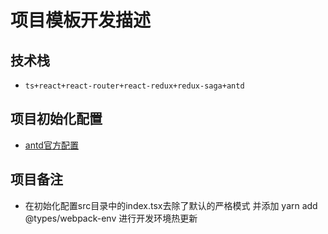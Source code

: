 # 项目模板开发描述
## 技术栈
* `ts+react+react-router+react-redux+redux-saga+antd`
## 项目初始化配置
* [antd官方配置](https://ant.design/docs/react/use-in-typescript-cn)
## 项目备注
* 在初始化配置src目录中的index.tsx去除了默认的严格模式 并添加 yarn add @types/webpack-env 进行开发环境热更新
